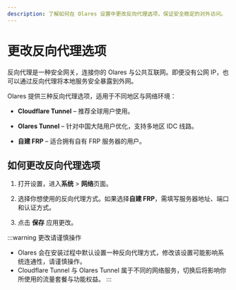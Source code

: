 ```yaml
---
description: 了解如何在 Olares 设置中更改反向代理选项，保证安全稳定的对外访问。
---
```


# 更改反向代理选项

反向代理是一种安全网关，连接你的 Olares 与公共互联网。即便没有公网 IP，也可以通过反向代理将本地服务安全暴露到外网。

Olares 提供三种反向代理选项，适用于不同地区与网络环境：

- **Cloudflare Tunnel** – 推荐全球用户使用。

- **Olares Tunnel** – 针对中国大陆用户优化，支持多地区 IDC 线路。

- **自建 FRP** – 适合拥有自有 FRP 服务器的用户。

## 如何更改反向代理选项

1. 打开设置，进入**系统** > **网络**页面。

2. 选择你想使用的反向代理方式。如果选择**自建 FRP**，需填写服务器地址、端口和认证方式。

3. 点击 **保存** 应用更改。

:::warning 更改请谨慎操作
- Olares 会在安装过程中默认设置一种反向代理方式，修改该设置可能影响系统连通性，请谨慎操作。
- Cloudflare Tunnel 与 Olares Tunnel 属于不同的网络服务，切换后将影响你所使用的流量套餐与功能权益。
  :::
